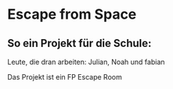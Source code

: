 # Escape from Space

## So ein Projekt für die Schule:
Leute, die dran arbeiten:
Julian, Noah und fabian

Das Projekt ist ein FP Escape Room
